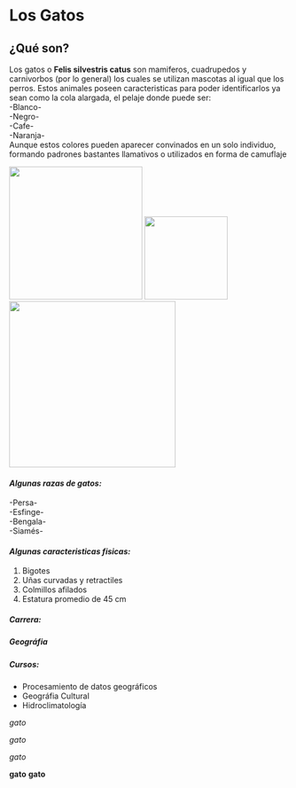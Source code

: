# **Los Gatos**

## **¿Qué son?**

Los gatos o **Felis silvestris catus** son mamiferos, cuadrupedos y carnivorbos (por lo general) los cuales se utilizan mascotas al igual que los perros. Estos animales poseen caracteristicas para poder identificarlos ya sean como la cola alargada, el pelaje donde puede ser:  
-Blanco-  
-Negro-  
-Cafe-  
-Naranja-  
Aunque estos colores pueden aparecer convinados en un solo individuo, formando padrones bastantes llamativos o utilizados en forma de camuflaje





<img src="https://upload.wikimedia.org/wikipedia/commons/5/50/Sushi_10_meses_wikipedia.JPG" width="240"> <img src="https://upload.wikimedia.org/wikipedia/commons/thumb/4/4d/Cat_November_2010-1a.jpg/449px-Cat_November_2010-1a.jpg" width="150"> <img src="https://upload.wikimedia.org/wikipedia/commons/f/f2/2_week-old_Female_Sphynx_%28Suki%29.jpg" width="300">






 


#### *__Algunas razas de gatos:__*   
-Persa-   
-Esfinge-   
-Bengala-   
-Siamés-   





#### *__Algunas caracteristicas fisicas:__*
1. Bigotes
2. Uñas curvadas y retractiles
3. Colmillos afilados   
4. Estatura promedio de 45 cm


##### *__Carrera:__*  
##### Geográfia   

##### *__Cursos:__*  
- Procesamiento de datos geográficos
- Geográfia Cultural
- Hidroclimatología



*gato*


_gato_


*_gato_*


**gato**
__gato__
